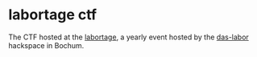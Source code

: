 # labortage ctf

The CTF hosted at the <a href="https://wiki.das-labor.org/w/Labortage_2021">labortage</a>, a yearly event hosted by the <a href="https://wiki.das-labor.org/w/LABOR_Wiki">das-labor</a> hackspace in Bochum.